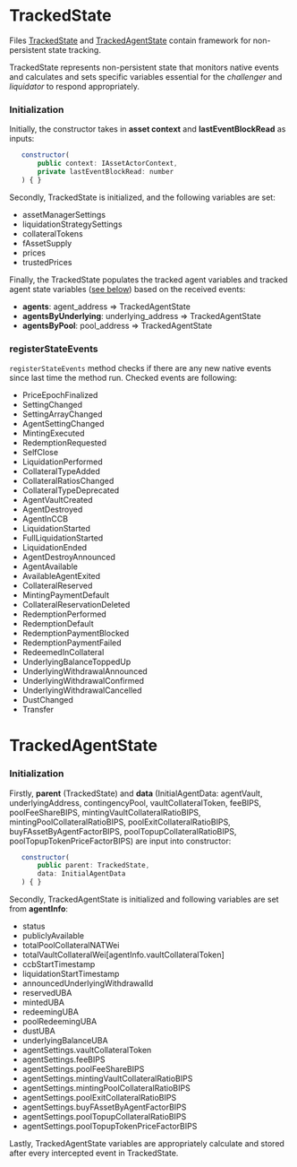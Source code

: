 # TrackedState

Files [TrackedState](../src/state/TrackedState.ts) and [TrackedAgentState](../src/state/TrackedAgentState.ts) contain framework for non-persistent state tracking.

TrackedState represents non-persistent state that monitors native events and calculates and sets specific variables essential for the _challenger_ and _liquidator_ to respond appropriately.

### Initialization

Initially, the constructor takes in **asset context** and **lastEventBlockRead** as inputs:

```javascript
   constructor(
       public context: IAssetActorContext,
       private lastEventBlockRead: number
   ) { }
```

Secondly, TrackedState is initialized, and the following variables are set:

-   assetManagerSettings
-   liquidationStrategySettings
-   collateralTokens
-   fAssetSupply
-   prices
-   trustedPrices

Finally, the TrackedState populates the tracked agent variables and tracked agent state variables ([see below](#trackedAgentState)) based on the received events:

-   **agents**: agent_address => TrackedAgentState
-   **agentsByUnderlying**: underlying_address => TrackedAgentState
-   **agentsByPool**: pool_address => TrackedAgentState

### registerStateEvents

`registerStateEvents` method checks if there are any new native events since last time the method run. Checked events are following:

-   PriceEpochFinalized
-   SettingChanged
-   SettingArrayChanged
-   AgentSettingChanged
-   MintingExecuted
-   RedemptionRequested
-   SelfClose
-   LiquidationPerformed
-   CollateralTypeAdded
-   CollateralRatiosChanged
-   CollateralTypeDeprecated
-   AgentVaultCreated
-   AgentDestroyed
-   AgentInCCB
-   LiquidationStarted
-   FullLiquidationStarted
-   LiquidationEnded
-   AgentDestroyAnnounced
-   AgentAvailable
-   AvailableAgentExited
-   CollateralReserved
-   MintingPaymentDefault
-   CollateralReservationDeleted
-   RedemptionPerformed
-   RedemptionDefault
-   RedemptionPaymentBlocked
-   RedemptionPaymentFailed
-   RedeemedInCollateral
-   UnderlyingBalanceToppedUp
-   UnderlyingWithdrawalAnnounced
-   UnderlyingWithdrawalConfirmed
-   UnderlyingWithdrawalCancelled
-   DustChanged
-   Transfer

# TrackedAgentState

### Initialization

Firstly, **parent** (TrackedState) and **data** (InitialAgentData: agentVault, underlyingAddress, contingencyPool, vaultCollateralToken, feeBIPS, poolFeeShareBIPS, mintingVaultCollateralRatioBIPS, mintingPoolCollateralRatioBIPS, poolExitCollateralRatioBIPS, buyFAssetByAgentFactorBIPS, poolTopupCollateralRatioBIPS, poolTopupTokenPriceFactorBIPS) are input into constructor:

```javascript
   constructor(
       public parent: TrackedState,
       data: InitialAgentData
   ) { }
```

Secondly, TrackedAgentState is initialized and following variables are set from **agentInfo**:

-   status
-   publiclyAvailable
-   totalPoolCollateralNATWei
-   totalVaultCollateralWei[agentInfo.vaultCollateralToken]
-   ccbStartTimestamp
-   liquidationStartTimestamp
-   announcedUnderlyingWithdrawalId
-   reservedUBA
-   mintedUBA
-   redeemingUBA
-   poolRedeemingUBA
-   dustUBA
-   underlyingBalanceUBA
-   agentSettings.vaultCollateralToken
-   agentSettings.feeBIPS
-   agentSettings.poolFeeShareBIPS
-   agentSettings.mintingVaultCollateralRatioBIPS
-   agentSettings.mintingPoolCollateralRatioBIPS
-   agentSettings.poolExitCollateralRatioBIPS
-   agentSettings.buyFAssetByAgentFactorBIPS
-   agentSettings.poolTopupCollateralRatioBIPS
-   agentSettings.poolTopupTokenPriceFactorBIPS

Lastly, TrackedAgentState variables are appropriately calculate and stored after every intercepted event in TrackedState.
